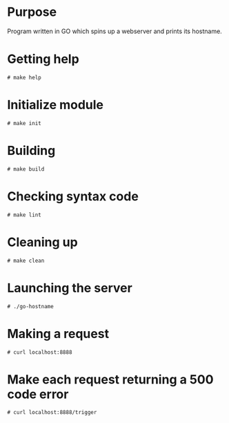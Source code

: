 # Purpose
Program written in GO which spins up a webserver and prints its hostname.

# Getting help
    # make help

# Initialize module
    # make init

# Building
    # make build

# Checking syntax code
    # make lint

# Cleaning up
    # make clean

# Launching the server
    # ./go-hostname

# Making a request
    # curl localhost:8888

# Make each request returning a 500 code error
    # curl localhost:8888/trigger
